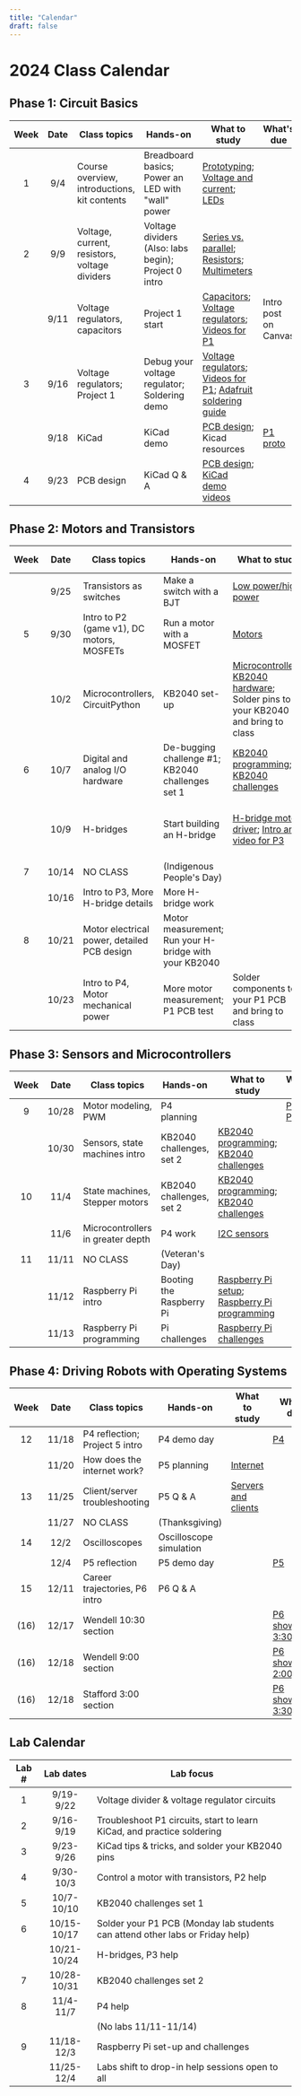 ```yaml
---
title: "Calendar"
draft: false
---
```


# 2024 Class Calendar

## Phase 1: Circuit Basics

| Week | Date  | Class topics  | Hands-on  | What to study | What's due |
|:----:|:-----:|--------------------------------------------|-------------------------------|--------------------------------------------------------------------------|---------------------------------------------------------------|
|  1   | 9/4   | Course overview, introductions, kit contents    | Breadboard basics; Power an LED with "wall" power  | [Prototyping](http://andnowforelectronics.com/notes/prototyping/); [Voltage and current](http://andnowforelectronics.com/notes/voltage-and-current/); [LEDs](http://andnowforelectronics.com/notes/leds/) |          |
|   2  | 9/9   | Voltage, current, resistors, voltage dividers    | Voltage dividers (Also: labs begin); Project 0 intro|  [Series vs. parallel](http://andnowforelectronics.com/notes/series-vs-parallel/); [Resistors](http://andnowforelectronics.com/notes/resistors/); [Multimeters](http://andnowforelectronics.com/notes/multimeter/)   |  |
|     | 9/11  | Voltage regulators, capacitors |  Project 1 start  | [Capacitors](http://andnowforelectronics.com/notes/capacitors/); [Voltage regulators](http://andnowforelectronics.com/notes/voltage-regulation/); [Videos for P1](http://andnowforelectronics.com/notes/demo-videos/#videos-for-project-1)  | Intro post on Canvas |
|  3   | 9/16  | Voltage regulators; Project 1 |  Debug your voltage regulator; Soldering demo   | [Voltage regulators](http://andnowforelectronics.com/notes/voltage-regulation/); [Videos for P1](http://andnowforelectronics.com/notes/demo-videos/#videos-for-project-1); [Adafruit soldering guide](https://learn.adafruit.com/adafruit-guide-excellent-soldering/making-a-good-solder-joint)    |  |        |
|      | 9/18  | KiCad  | KiCad demo    | [PCB design](http://andnowforelectronics.com/notes/pcb/); Kicad resources  | [P1   proto](http://andnowforelectronics.com/logistics/projects/#project-1-build-a-breadboard-power-supply) |
|   4  | 9/23  | PCB design  | KiCad Q & A    | [PCB design](http://andnowforelectronics.com/notes/pcb/); [KiCad demo videos](http://andnowforelectronics.com/notes/demo-videos/#introduction-to-kicad-with-a-simple-led-board)    |  |


## Phase 2: Motors and Transistors

| Week | Date  | Class topics  | Hands-on  | What to study | What's due  |
|:----:|:-----:|--------------------------------------------|-------------------------------|--------------------------------------------------------------------------|---------------------------------------------------------------|
|      | 9/25  | Transistors as switches      |  Make a switch with a BJT    | [Low power/high power](http://andnowforelectronics.com/notes/low-power-high-power/)|[P1 PCB due Friday](http://andnowforelectronics.com/logistics/projects/#project-1-build-a-breadboard-power-supply)|        |
|  5   | 9/30  | Intro to P2 (game v1), DC motors, MOSFETs | Run a motor with a MOSFET    | [Motors](http://andnowforelectronics.com/notes/motors/) |              |
|      | 10/2 | Microcontrollers, CircuitPython     | KB2040 set-up    | [Microcontrollers](http://andnowforelectronics.com/notes/microcontrollers/); [KB2040 hardware](http://andnowforelectronics.com/notes/feather-rp2040-hardware/); Solder pins to your KB2040 and bring to class |      |
|   6  | 10/7 | Digital and analog I/O hardware            | De-bugging challenge #1; KB2040 challenges set 1  |    [KB2040 programming](http://andnowforelectronics.com/notes/kb2040-programming/); [KB2040 challenges](http://andnowforelectronics.com/notes/kb2040-challenges/)    |   
|      | 10/9  | H-bridges   | Start building an H-bridge    | [H-bridge motor driver](http://andnowforelectronics.com/notes/h-bridge/); [Intro and video for P3](http://andnowforelectronics.com/logistics/projects/#project-2-build-an-h-bridge-motor-controller) | [P2 (game v1)](http://andnowforelectronics.com/logistics/projects) due Wed. in class|
|  7    | 10/14 | NO CLASS   | (Indigenous People's Day)  |  |        |
|     | 10/16  | Intro to P3, More H-bridge details     | More H-bridge work            |               |       |
|  8  | 10/21  | Motor electrical power, detailed PCB design  |   Motor measurement; Run your H-bridge with your KB2040   |     |[P3 proto](http://andnowforelectronics.com/logistics/projects/#project-2-build-an-h-bridge-motor-controller)|
|      | 10/23  | Intro to P4, Motor mechanical power |  More motor measurement; P1 PCB test  | Solder components to your P1 PCB and bring to class  | Soldered P1 PCB |


## Phase 3: Sensors and Microcontrollers

| Week | Date  | Class topics  | Hands-on  | What to study | What's due  |
|:----:|:-----:|--------------------------------------------|-------------------------------|--------------------------------------------------------------------------|---------------------------------------------------------------|
|  9  | 10/28  | Motor modeling, PWM  | P4 planning  |      | [P3 PCB](http://andnowforelectronics.com/logistics/projects/#project-2-build-an-h-bridge-motor-controller)   |
|      | 10/30  | Sensors, state machines intro   |  KB2040 challenges, set 2  | [KB2040 programming](http://andnowforelectronics.com/notes/kb2040-programming/); [KB2040 challenges](http://andnowforelectronics.com/notes/kb2040-challenges/)  |  |
|  10   | 11/4  | State machines, Stepper motors   |  KB2040 challenges, set 2   | [KB2040 programming](http://andnowforelectronics.com/notes/kb2040-programming/); [KB2040 challenges](http://andnowforelectronics.com/notes/kb2040-challenges/)|  |
|     | 11/6  | Microcontrollers in greater depth   |  P4 work       | [I2C sensors](http://andnowforelectronics.com/notes/i2c/) |    |
|   11   | 11/11 | NO CLASS     | (Veteran's Day)  |           |        |
|     | 11/12  | Raspberry Pi intro    |  Booting the Raspberry Pi   |[Raspberry Pi setup](http://andnowforelectronics.com/notes/pi-setup/); [Raspberry Pi programming](http://andnowforelectronics.com/notes/pi-programming/)   |      |
|     | 11/13  | Raspberry Pi programming  |  Pi challenges     | [Raspberry Pi challenges](http://andnowforelectronics.com/notes/pi-challenges/)  |    | 

## Phase 4: Driving Robots with Operating Systems

| Week | Date  | Class topics  | Hands-on  | What to study | What's due  |
|:----:|:-----:|--------------------------------------------|-------------------------------|--------------------------------------------------------------------------|---------------------------------------------------------------|
|  12    | 11/18 | P4 reflection; Project 5 intro       | P4 demo day |       |   [P4](http://andnowforelectronics.com/logistics/projects)  |
|     | 11/20 | How does the internet work?               |   P5 planning              |  [Internet](http://andnowforelectronics.com/notes/internet/)     |      |
|  13  | 11/25 | Client/server troubleshooting               |   P5 Q & A              |  [Servers and clients](http://andnowforelectronics.com/notes/servers/)     |      |
|      | 11/27 | NO CLASS     | (Thanksgiving)  |           |        |
|  14  | 12/2 | Oscilloscopes  |  Oscilloscope simulation     |               |    |
|     | 12/4  | P5 reflection  |   P5 demo day  |          |   [P5](http://andnowforelectronics.com/logistics/projects)       |
|  15    | 12/11  | Career trajectories, P6 intro  |  P6 Q & A   |                                           |         |
|  (16)  | 12/17 |   Wendell 10:30 section        |       |             |[P6 showcase, 3:30pm](http://andnowforelectronics.com/logistics/projects)|
|  (16)  | 12/18 |   Wendell 9:00 section        |       |             |[P6 showcase, 2:00pm](http://andnowforelectronics.com/logistics/projects)|
|  (16)  | 12/18 |   Stafford 3:00 section        |       |             |[P6 showcase, 3:30pm](http://andnowforelectronics.com/logistics/projects)|



## Lab Calendar

| Lab # | Lab dates  | Lab focus  | 
|:----:|:----------:|----------------------|
| 1 | 9/19-9/22 | Voltage divider & voltage regulator circuits |
| 2 | 9/16-9/19 | Troubleshoot P1 circuits, start to learn KiCad, and practice soldering |
| 3 | 9/23-9/26 | KiCad tips & tricks, and solder your KB2040 pins |
| 4 | 9/30-10/3 | Control a motor with transistors, P2 help |
| 5 | 10/7-10/10 | KB2040 challenges set 1 |
| 6 | 10/15-10/17 | Solder your P1 PCB (Monday lab students can attend other labs or Friday help) |
|  | 10/21-10/24 | H-bridges, P3 help |
| 7 | 10/28-10/31 | KB2040 challenges set 2 |
| 8 | 11/4-11/7 | P4 help |
|  |  | (No labs 11/11-11/14) |
| 9 | 11/18-12/3 | Raspberry Pi set-up and challenges |
|  | 11/25-12/4 | Labs shift to drop-in help sessions open to all |






